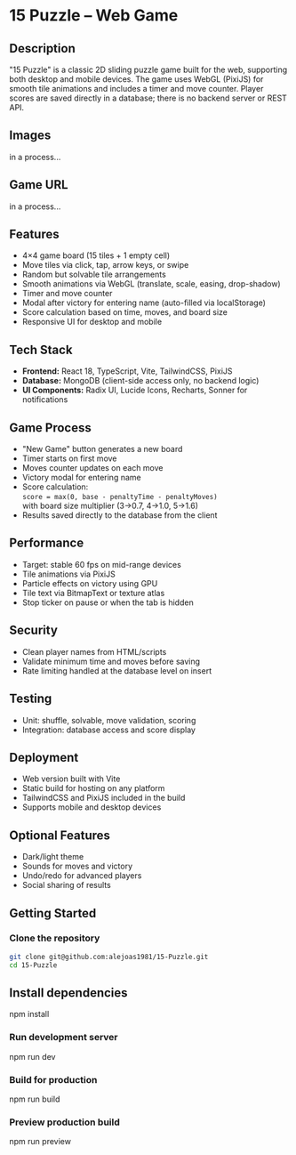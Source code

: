 # 15 Puzzle – Web Game

## Description
"15 Puzzle" is a classic 2D sliding puzzle game built for the web, supporting both desktop and mobile devices. The game uses WebGL (PixiJS) for smooth tile animations and includes a timer and move counter. Player scores are saved directly in a database; there is no backend server or REST API.

## Images
in a process...

## Game URL
in a process...

## Features
- 4×4 game board (15 tiles + 1 empty cell)
- Move tiles via click, tap, arrow keys, or swipe
- Random but solvable tile arrangements
- Smooth animations via WebGL (translate, scale, easing, drop-shadow)
- Timer and move counter
- Modal after victory for entering name (auto-filled via localStorage)
- Score calculation based on time, moves, and board size
- Responsive UI for desktop and mobile

## Tech Stack
- **Frontend:** React 18, TypeScript, Vite, TailwindCSS, PixiJS
- **Database:** MongoDB (client-side access only, no backend logic)
- **UI Components:** Radix UI, Lucide Icons, Recharts, Sonner for notifications

## Game Process
- "New Game" button generates a new board
- Timer starts on first move
- Moves counter updates on each move
- Victory modal for entering name
- Score calculation:  
  `score = max(0, base - penaltyTime - penaltyMoves)`  
  with board size multiplier (3→0.7, 4→1.0, 5→1.6)
- Results saved directly to the database from the client

## Performance
- Target: stable 60 fps on mid-range devices
- Tile animations via PixiJS
- Particle effects on victory using GPU
- Tile text via BitmapText or texture atlas
- Stop ticker on pause or when the tab is hidden

## Security
- Clean player names from HTML/scripts
- Validate minimum time and moves before saving
- Rate limiting handled at the database level on insert

## Testing
- Unit: shuffle, solvable, move validation, scoring
- Integration: database access and score display

## Deployment
- Web version built with Vite
- Static build for hosting on any platform
- TailwindCSS and PixiJS included in the build
- Supports mobile and desktop devices

## Optional Features
- Dark/light theme
- Sounds for moves and victory
- Undo/redo for advanced players
- Social sharing of results

## Getting Started

### Clone the repository
```bash
git clone git@github.com:alejoas1981/15-Puzzle.git
cd 15-Puzzle
```
## Install dependencies
npm install

### Run development server
npm run dev

### Build for production
npm run build

### Preview production build
npm run preview
